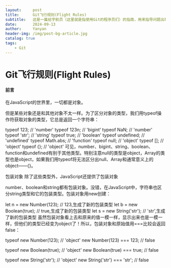 ```yaml
---
layout:     post
title:      Git飞行规则(Flight Rules)
subtitle:   这是一篇给宇航员（这里就是指使用Git的程序员们）的指南，用来指导问题出现后的应对之法。
date:       2024-09-13
author:     Yanyan
header-img: /img/post-bg-article.jpg
catalog: true
tags:
    - Git
---
```


# Git飞行规则(Flight Rules)


#### 前言
在JavaScript的世界里，一切都是对象。

但是某些对象还是和其他对象不太一样。为了区分对象的类型，我们用typeof操作符获取对象的类型，它总是返回一个字符串：

typeof 123; // 'number'
typeof 123n; // 'bigint'
typeof NaN; // 'number'
typeof 'str'; // 'string'
typeof true; // 'boolean'
typeof undefined; // 'undefined'
typeof Math.abs; // 'function'
typeof null; // 'object'
typeof []; // 'object'
typeof {}; // 'object'
可见，number、bigint、string、boolean、function和undefined有别于其他类型。特别注意null的类型是object，Array的类型也是object，如果我们用typeof将无法区分出null、Array和通常意义上的object——{}。

包装对象
除了这些类型外，JavaScript还提供了包装对象

number、boolean和string都有包装对象。没错，在JavaScript中，字符串也区分string类型和它的包装类型。包装对象用new创建：

let n = new Number(123); // 123,生成了新的包装类型
let b = new Boolean(true); // true,生成了新的包装类型
let s = new String('str'); // 'str',生成了新的包装类型
虽然包装对象看上去和原来的值一模一样，显示出来也是一模一样，但他们的类型已经变为object了！所以，包装对象和原始值用===比较会返回false：

typeof new Number(123); // 'object'
new Number(123) === 123; // false

typeof new Boolean(true); // 'object'
new Boolean(true) === true; // false

typeof new String('str'); // 'object'
new String('str') === 'str'; // false
